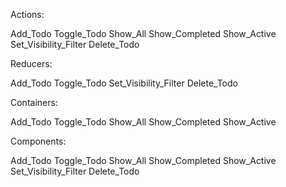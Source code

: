 Actions: 

Add_Todo
Toggle_Todo
Show_All
Show_Completed
Show_Active
Set_Visibility_Filter
Delete_Todo

Reducers:

Add_Todo
Toggle_Todo
Set_Visibility_Filter
Delete_Todo

Containers:

Add_Todo
Toggle_Todo
Show_All
Show_Completed
Show_Active

Components:

Add_Todo
Toggle_Todo
Show_All
Show_Completed
Show_Active
Set_Visibility_Filter
Delete_Todo
